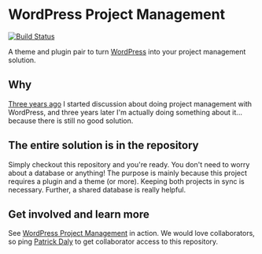 WordPress Project Management
============================

[![Build Status](https://travis-ci.org/developdaly/WordPress-Project-Management.png)](https://travis-ci.org/developdaly/WordPress-Project-Management)

A theme and plugin pair to turn [WordPress][wp] into your project management solution.

[wp]: http://wordpress.org/

## Why
[Three years ago](http://developdaly.com/wordpress/wordpress-for-project-management/) I started discussion about doing project management with WordPress, and three years later I'm actually doing something about it... because there is still no good solution.

## The entire solution is in the repository

Simply checkout this repository and you're ready. You don't need to worry about a database or anything! The purpose is mainly because this project requires a plugin and a theme (or more). Keeping both projects in sync is necessary. Further, a shared database is really helpful.

## Get involved and learn more

See [WordPress Project Management](http://production.pm.developdaly.com/) in action. We would love collaborators, so ping [Patrick Daly](https://github.com/developdaly) to get collaborator access to this repository.